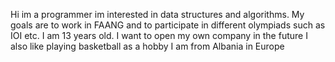 Hi im a programmer im interested in data structures and algorithms. 
My goals are to work in FAANG and to participate in different olympiads such as IOI etc.
I am 13 years old. 
I want to open my own company in the future
I also like playing basketball as a hobby
I am from Albania in Europe
